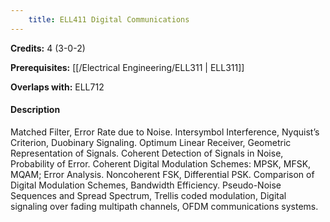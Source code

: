 ```yaml
---
    title: ELL411 Digital Communications
---
```

**Credits:** 4 (3-0-2)



**Prerequisites:** [[/Electrical Engineering/ELL311 | ELL311]]

**Overlaps with:** ELL712

#### Description 
Matched Filter, Error Rate due to Noise. Intersymbol Interference, Nyquist’s Criterion, Duobinary Signaling. Optimum Linear Receiver, Geometric Representation of Signals. Coherent Detection of Signals in Noise, Probability of Error. Coherent Digital Modulation Schemes: MPSK, MFSK, MQAM; Error Analysis. Noncoherent FSK, Differential PSK. Comparison of Digital Modulation Schemes, Bandwidth Efficiency. Pseudo-Noise Sequences and Spread Spectrum, Trellis coded modulation, Digital signaling over fading multipath channels, OFDM communications systems.